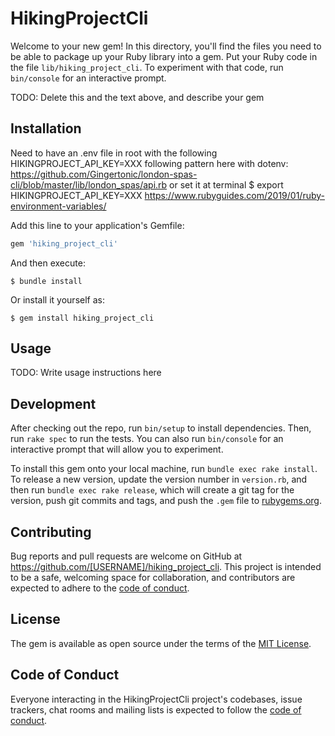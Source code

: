 # HikingProjectCli

Welcome to your new gem! In this directory, you'll find the files you need to be able to package up your Ruby library into a gem. Put your Ruby code in the file `lib/hiking_project_cli`. To experiment with that code, run `bin/console` for an interactive prompt.

TODO: Delete this and the text above, and describe your gem

## Installation

Need to have an .env file in root with the following
HIKINGPROJECT_API_KEY=XXX
following pattern here with dotenv: https://github.com/Gingertonic/london-spas-cli/blob/master/lib/london_spas/api.rb
or
set it at terminal
$ export HIKINGPROJECT_API_KEY=XXX
https://www.rubyguides.com/2019/01/ruby-environment-variables/

Add this line to your application's Gemfile:

```ruby
gem 'hiking_project_cli'
```

And then execute:

    $ bundle install

Or install it yourself as:

    $ gem install hiking_project_cli

## Usage

TODO: Write usage instructions here

## Development

After checking out the repo, run `bin/setup` to install dependencies. Then, run `rake spec` to run the tests. You can also run `bin/console` for an interactive prompt that will allow you to experiment.

To install this gem onto your local machine, run `bundle exec rake install`. To release a new version, update the version number in `version.rb`, and then run `bundle exec rake release`, which will create a git tag for the version, push git commits and tags, and push the `.gem` file to [rubygems.org](https://rubygems.org).

## Contributing

Bug reports and pull requests are welcome on GitHub at https://github.com/[USERNAME]/hiking_project_cli. This project is intended to be a safe, welcoming space for collaboration, and contributors are expected to adhere to the [code of conduct](https://github.com/[USERNAME]/hiking_project_cli/blob/master/CODE_OF_CONDUCT.md).


## License

The gem is available as open source under the terms of the [MIT License](https://opensource.org/licenses/MIT).

## Code of Conduct

Everyone interacting in the HikingProjectCli project's codebases, issue trackers, chat rooms and mailing lists is expected to follow the [code of conduct](https://github.com/[USERNAME]/hiking_project_cli/blob/master/CODE_OF_CONDUCT.md).
